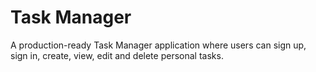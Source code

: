 # Task Manager
A production-ready Task Manager application where users can sign up, sign in, create, view, edit and delete personal tasks.
